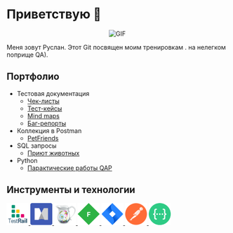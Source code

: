 # Приветствую  🦕

<div align="center">

![GIF](https://proza.ru/pics/2021/08/01/233.gif)
  
</div>



Меня зовут Руслан. Этот Git  посвящен моим тренировкам . на нелегком поприще QA).




## Портфолио 
- Тестовая документация
  -  [Чек-листы](https://github.com/DmitrievRB/Checklist.git)
  -  [Тест-кейсы](https://github.com/DmitrievRB/Test_Case.git)
  -  [Mind maps](https://github.com/DmitrievRB/MindMap)
  -  [Баг-репорты](https://github.com/DmitrievRB/Bug_Report.git)
- Коллекция в Postman 
  -  [PetFriends ](https://github.com/DmitrievRB/TrainingPostman)
- SQL запросы 
  -  [Приют животных](https://github.com/DmitrievRB/MyTrainingSQL.git)
- Python
   -  [Парактические работы QAP ]( https://github.com/DmitrievRB/practic.git  )

 

## Инструменты и технологии


<a href="https://www.gurock.com/testrail">
<img src="https://github.com/DmitrievRB/DmitrievRB/blob/master/icons/TestRail.png" alt="TestRail" width="50" height="50" />
</a>
<a href="https://www.mindmanager.com/">
<img src="https://github.com/DmitrievRB/DmitrievRB/blob/master/icons/mindmanager.png" alt="MindManager" width="50" height="50" />
</a>
<a href="https://www.charlesproxy.com/">
<img src="https://github.com/DmitrievRB/DmitrievRB/blob/master/icons/Charles.png" alt="Charles" width="50" height="50" />
</a>
<a href="https://www.telerik.com/fiddler">
<img src="https://github.com/DmitrievRB/DmitrievRB/blob/master/icons/Fiddler.png" alt="Fiddler" width="50" height="50" /> 
</a>
<a href="https://www.atlassian.com/software/jira">
<img src="https://github.com/DmitrievRB/DmitrievRB/blob/master/icons/Jira.png" alt="Jira" width="50" height="50" />
</a>
<a href="https://www.postman.com/">
<img src="https://github.com/DmitrievRB/DmitrievRB/blob/master/icons/Postman.png" alt="Postman" width="50" height="50" />
</a>
<a href="https://swagger.io/">
<img src="https://github.com/DmitrievRB/DmitrievRB/blob/master/icons/swagger.png" alt="Swagger" width="50" height="50" />
</a>
